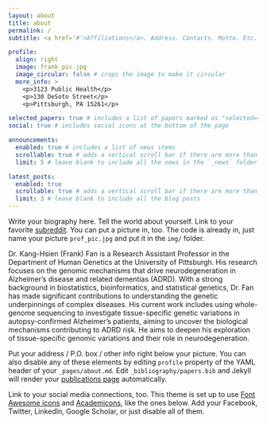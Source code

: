 ```yaml
---
layout: about
title: about
permalink: /
subtitle: <a href='#'>Affiliations</a>. Address. Contacts. Motto. Etc.

profile:
  align: right
  image: frank_pic.jpg
  image_circular: false # crops the image to make it circular
  more_info: >
    <p>3123 Public Health</p>
    <p>130 DeSoto Street</p>
    <p>Pittsburgh, PA 15261</p>

selected_papers: true # includes a list of papers marked as "selected={true}"
social: true # includes social icons at the bottom of the page

announcements:
  enabled: true # includes a list of news items
  scrollable: true # adds a vertical scroll bar if there are more than 3 news items
  limit: 5 # leave blank to include all the news in the `_news` folder

latest_posts:
  enabled: true
  scrollable: true # adds a vertical scroll bar if there are more than 3 new posts items
  limit: 3 # leave blank to include all the blog posts
---
```


Write your biography here. Tell the world about yourself. Link to your favorite [subreddit](http://reddit.com). You can put a picture in, too. The code is already in, just name your picture `prof_pic.jpg` and put it in the `img/` folder.

Dr. Kang-Hsien (Frank) Fan is a Research Assistant Professor in the Department of Human Genetics at the University of Pittsburgh. His research focuses on the genomic mechanisms that drive neurodegeneration in Alzheimer’s disease and related dementias (ADRD). With a strong background in biostatistics, bioinformatics, and statistical genetics, Dr. Fan has made significant contributions to understanding the genetic underpinnings of complex diseases. His current work includes using whole-genome sequencing to investigate tissue-specific genetic variations in autopsy-confirmed Alzheimer’s patients, aiming to uncover the biological mechanisms contributing to ADRD risk.  He aims to deepen his exploration of tissue-specific genomic variations and their role in neurodegeneration.

Put your address / P.O. box / other info right below your picture. You can also disable any of these elements by editing `profile` property of the YAML header of your `_pages/about.md`. Edit `_bibliography/papers.bib` and Jekyll will render your [publications page](/al-folio/publications/) automatically.

Link to your social media connections, too. This theme is set up to use [Font Awesome icons](https://fontawesome.com/) and [Academicons](https://jpswalsh.github.io/academicons/), like the ones below. Add your Facebook, Twitter, LinkedIn, Google Scholar, or just disable all of them.
